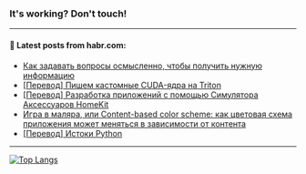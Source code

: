 ### It's working? Don't touch!

---
<!--
#### 🛠️ Technical stack:

![C++](https://img.shields.io/badge/C++-informational?logo=c%2B%2B&style=flat&logoColor=white&color=9C033A)
![Java](https://img.shields.io/badge/Java-informational?logo=java&style=flat&logoColor=white&color=007396)
![Kotlin](https://img.shields.io/badge/Kotlin-informational?logo=Kotlin&style=flat&logoColor=white&color=0095D5)
![JS](https://img.shields.io/badge/JS-informational?logo=javaScript&style=flat&logoColor=black&color=F7Df1E) <br>
![HTML5](https://img.shields.io/badge/HTML5-informational?logo=html5&style=flat&logoColor=white&color=E34F26)
![CSS3](https://img.shields.io/badge/CSS3-informational?logo=css3&style=flat&logoColor=white&color=157286)
![Sass](https://img.shields.io/badge/Saas-informational?logo=sass&style=flat&logoColor=white&color=hotpink)
![PHP](https://img.shields.io/badge/PHP-informational?logo=php&style=flat&logoColor=white&color=777BB4) <br>
![WebPAck](https://img.shields.io/badge/WebPack-informational?logo=webPack&style=flat&logoColor=white&color=FF6F00)
![Bootstrap](https://img.shields.io/badge/Bootstrap-informational?logo=Bootstrap&style=flat&logoColor=white&color=7952B3)
![MySQL](https://img.shields.io/badge/MySQL-informational?logo=MySQL&style=flat&logoColor=white&color=00f) <br>
![NodeJS](https://img.shields.io/badge/NodeJS-informational?logo=node.js&style=flat&logoColor=white&color=43853D)
![Spring](https://img.shields.io/badge/Spring-informational?logo=Spring&style=flat&logoColor=white&color=0A9EDC)
![Angular](https://img.shields.io/badge/Vue-informational?logo=vue.js&style=flat&logoColor=white&color=red)
![Git](https://img.shields.io/badge/Git-informational?logo=git&style=flat&logoColor=white&color=darkorange)

___
-->

#### 💬 Latest posts from habr.com:

<!-- BLOG-POST-LIST:START -->
- [Как задавать вопросы осмысленно, чтобы получить нужную информацию](https://habr.com/ru/post/673594/?utm_source=habrahabr&utm_medium=rss&utm_campaign=673594)
- [[Перевод] Пишем кастомные CUDA-ядра на Triton](https://habr.com/ru/post/702298/?utm_source=habrahabr&utm_medium=rss&utm_campaign=702298)
- [[Перевод] Разработка приложений с помощью Симулятора Аксессуаров HomeKit](https://habr.com/ru/post/702394/?utm_source=habrahabr&utm_medium=rss&utm_campaign=702394)
- [Игра в маляра, или Content-based color scheme: как цветовая схема приложения может меняться в зависимости от контента](https://habr.com/ru/post/702466/?utm_source=habrahabr&utm_medium=rss&utm_campaign=702466)
- [[Перевод] Истоки Python](https://habr.com/ru/post/702458/?utm_source=habrahabr&utm_medium=rss&utm_campaign=702458)
<!-- BLOG-POST-LIST:END -->

---

[![Top Langs](https://github-readme-stats.vercel.app/api/top-langs/?username=zloylis&layout=compact&hide_border=true&theme=dracula)](https://github.com/zloylis)
